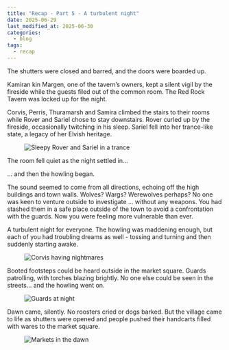 ```yaml
---
title: "Recap - Part 5 - A turbulent night"
date: 2025-06-29
last_modified_at: 2025-06-30
categories:
  - blog
tags:
  - recap
---
```


The shutters were closed and barred, and the doors were boarded up. 

Kamiran kin Margen, one of the tavern’s owners, kept a silent vigil by the fireside while the guests filed out of the common room. The Red Rock Tavern was locked up for the night.

Corvis, Perris, Thuramarsh and Samira climbed the stairs to their rooms while Rover and Sariel chose to stay downstairs. Rover curled up by the fireside, occasionally twitching in his sleep. Sariel fell into her trance-like state, a legacy of her Elvish heritage. 

<figure class="image-caption">
  <img src="{{ site.baseurl }}/assets/images/sleepy-rover-sariel-in-trance.png" alt="Sleepy Rover and Sariel in a trance">
</figure>

The room fell quiet as the night settled in…

… and then the howling began.

The sound seemed to come from all directions, echoing off the high buildings and town walls. Wolves? Wargs? Werewolves perhaps? No one was keen to venture outside to investigate … without any weapons. You had stashed them in a safe place outside of the town to avoid a confrontation with the guards. Now you were feeling more vulnerable than ever.

A turbulent night for everyone. The howling was maddening enough, but each of you had troubling dreams as well - tossing and turning and then suddenly starting awake. 

<figure class="image-caption">
  <img src="{{ site.baseurl }}/assets/images/corvis-cant-sleep.png" alt="Corvis having nightmares">
</figure>

Booted footsteps could be heard outside in the market square. Guards patrolling, with torches blazing brightly. No one else could be seen in the streets… and the howling went on.

<figure class="image-caption">
  <img src="{{ site.baseurl }}/assets/images/guards-at-night.png" alt="Guards at night">
</figure>

Dawn came, silently. No roosters cried or dogs barked. But the village came to life as shutters were opened and people pushed their handcarts filled with wares to the market square.

<figure class="image-caption">
  <img src="{{ site.baseurl }}/assets/images/dawn-came.png" alt="Markets in the dawn">
</figure>